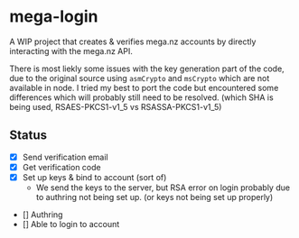 # mega-login

A WIP project that creates & verifies mega.nz accounts by directly interacting with the mega.nz API.

There is most liekly some issues with the key generation part of the code, due to the original source using `asmCrypto` and `msCrypto` which are not available in node. I tried my best to port the code but encountered some differences which will probably still need to be resolved. (which SHA is being used, RSAES-PKCS1-v1_5 vs RSASSA-PKCS1-v1_5)

## Status
 - [x] Send verification email
 - [x] Get verification code
 - [x] Set up keys & bind to account (sort of)
    - We send the keys to the server, but RSA error on login probably due to authring not being set up. (or keys not being set up properly)
 - [] Authring 
 - [] Able to login to account
